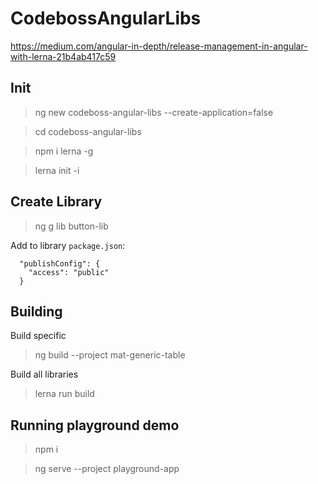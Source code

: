 # CodebossAngularLibs

https://medium.com/angular-in-depth/release-management-in-angular-with-lerna-21b4ab417c59

## Init

> ng new codeboss-angular-libs --create-application=false

> cd codeboss-angular-libs 

> npm i lerna -g

> lerna init -i

## Create Library

> ng g lib button-lib

Add to library `package.json`:

```
  "publishConfig": {
    "access": "public"
  }
```

## Building

Build specific

> ng build --project mat-generic-table

Build all libraries

> lerna run build

## Running playground demo

> npm i

> ng serve --project playground-app
